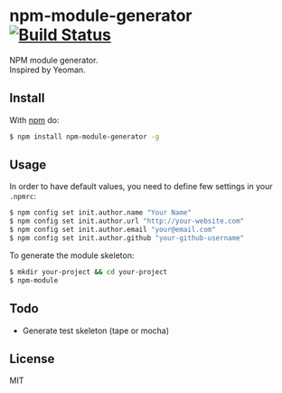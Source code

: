 # npm-module-generator [![Build Status](https://travis-ci.org/kewah/npm-module-generator.svg?branch=master)](https://travis-ci.org/kewah/npm-module-generator)

NPM module generator.  
Inspired by Yeoman.

## Install

With [npm](http://npmjs.org) do:

```bash
$ npm install npm-module-generator -g
```

## Usage

In order to have default values, you need to define few settings in your `.npmrc`:

```bash
$ npm config set init.author.name "Your Name"
$ npm config set init.author.url "http://your-website.com"
$ npm config set init.author.email "your@email.com"
$ npm config set init.author.github "your-github-username"
```

To generate the module skeleton:

```bash
$ mkdir your-project && cd your-project
$ npm-module
```

## Todo

* Generate test skeleton (tape or mocha)

## License

MIT
